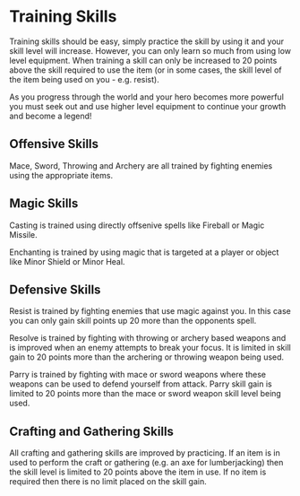 # Training Skills
Training skills should be easy, simply practice the skill by using it and your skill level will increase. However, you can only learn so much from using low level equipment. When training a skill can only be increased to 20 points above the skill required to use the item (or in some cases, the skill level of the item being used on you - e.g. resist).

As you progress through the world and your hero becomes more powerful you must seek out and use higher level equipment to continue your growth and become a legend!
## Offensive Skills
Mace, Sword, Throwing and Archery are all trained by fighting enemies using the appropriate items. 
## Magic Skills
Casting is trained using directly offsenive spells like Fireball or Magic Missile. 

Enchanting is trained by using magic that is targeted at a player or object like Minor Shield or Minor Heal.
## Defensive Skills
Resist is trained by fighting enemies that use magic against you. In this case you can only gain skill points up 20 more than the opponents spell.

Resolve is trained by fighting with throwing or archery based weapons and is improved when an enemy attempts to break your focus. It is limited in skill gain to 20 points more than the archering or throwing weapon being used.

Parry is trained by fighting with mace or sword weapons where these weapons can be used to defend yourself from attack. Parry skill gain is limited to 20 points more than the mace or sword weapon skill level being used.
## Crafting and Gathering Skills
All crafting and gathering skills are improved by practicing. If an item is in used to perform the craft or gathering (e.g. an axe for lumberjacking) then the skill level is limited to 20 points above the item in use. If no item is required then there is no limit placed on the skill gain.
